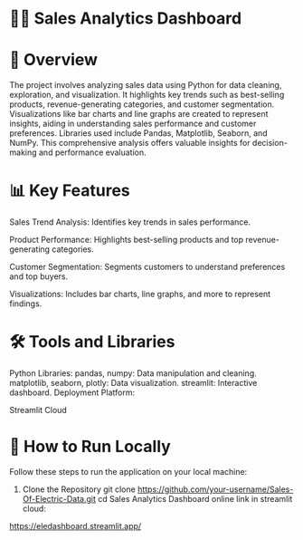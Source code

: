 #  🕵️‍♂️ Sales Analytics Dashboard

# 📜 Overview

The project involves analyzing sales data using Python for data cleaning, exploration, and visualization.
It highlights key trends such as best-selling products, revenue-generating categories, and customer segmentation. Visualizations 
like bar charts and line graphs are created to represent insights, aiding in understanding sales performance and customer preferences. 
Libraries used include Pandas, Matplotlib, Seaborn, and NumPy. This comprehensive analysis offers valuable insights for decision-making and performance evaluation.


# 📊 Key Features

Sales Trend Analysis: Identifies key trends in sales performance.


Product Performance: Highlights best-selling products and top revenue-generating categories.


Customer Segmentation: Segments customers to understand preferences and top buyers.


Visualizations: Includes bar charts, line graphs, and more to represent findings.

# 🛠️ Tools and Libraries


Python Libraries:
pandas, numpy: Data manipulation and cleaning.
matplotlib, seaborn, plotly: Data visualization.
streamlit: Interactive dashboard.
Deployment Platform:

Streamlit Cloud

# 🚀 How to Run Locally


Follow these steps to run the application on your local machine:

1. Clone the Repository
git clone https://github.com/your-username/Sales-Of-Electric-Data.git
cd  Sales Analytics Dashboard
online link in streamlit cloud:

https://eledashboard.streamlit.app/
